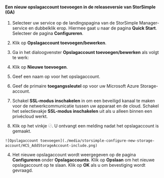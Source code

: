 <!--author=SharS last changed: 9/17/15-->

#### Een nieuw opslagaccount toevoegen in de releaseversie van StorSimple (GA)

1. Selecteer uw service op de landingspagina van de StorSimple Manager-service en dubbelklik erop. Hiermee gaat u naar de pagina **Quick Start**. Selecteer de pagina **Configureren**.

2. Klik op **Opslagaccount toevoegen/bewerken**.

3. Ga in het dialoogvenster **Opslagaccount toevoegen/bewerken** als volgt te werk:

  1. Klik op **Nieuwe toevoegen**.
  2. Geef een naam op voor het opslagaccount.
  3. Geef de primaire **toegangssleutel** op voor uw Microsoft Azure Storage-account.
  4. Schakel **SSL-modus inschakelen** in om een beveiligd kanaal te maken voor de netwerkcommunicatie tussen uw apparaat en de cloud. Schakel het selectievakje **SSL-modus inschakelen** uit als u alleen binnen een privécloud werkt.
  5. Klik op het vinkje ![vinkje](./media/storsimple-configure-new-storage-account/HCS_CheckIcon-include.png). U ontvangt een melding nadat het opslagaccount is gemaakt.

    ![Opslagaccount toevoegen](./media/storsimple-configure-new-storage-account/HCS_AddStorageAccount-include.png)

4. Het nieuwe opslagaccount wordt weergegeven op de pagina **Configureren** onder **Opslagaccounts**. Klik op **Opslaan** om het nieuwe opslagaccount op te slaan. Klik op **OK** als u om bevestiging wordt gevraagd.



<!--HONumber=Jun16_HO2-->


